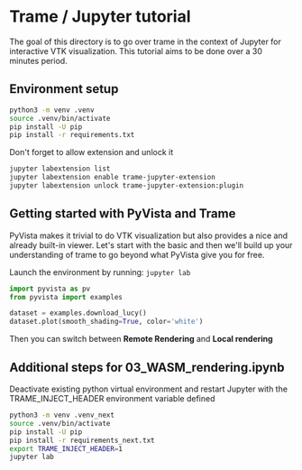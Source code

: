 # Trame / Jupyter tutorial

The goal of this directory is to go over trame in the context of Jupyter for interactive VTK visualization.
This tutorial aims to be done over a 30 minutes period.

## Environment setup

```bash
python3 -m venv .venv
source .venv/bin/activate
pip install -U pip
pip install -r requirements.txt
```

Don't forget to allow extension and unlock it

```bash
jupyter labextension list
jupyter labextension enable trame-jupyter-extension
jupyter labextension unlock trame-jupyter-extension:plugin
```

## Getting started with PyVista and Trame

PyVista makes it trivial to do VTK visualization but also provides a nice and already built-in viewer.
Let's start with the basic and then we'll build up your understanding of trame to go beyond what PyVista give you for free.

Launch the environment by running: `jupyter lab`

```python
import pyvista as pv
from pyvista import examples

dataset = examples.download_lucy()
dataset.plot(smooth_shading=True, color='white')
```

Then you can switch between **Remote Rendering** and **Local rendering**


## Additional steps for 03_WASM_rendering.ipynb

Deactivate existing python virtual environment and restart Jupyter with the TRAME_INJECT_HEADER environment variable defined

```bash
python3 -m venv .venv_next
source .venv/bin/activate
pip install -U pip
pip install -r requirements_next.txt
export TRAME_INJECT_HEADER=1
jupyter lab
```